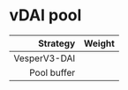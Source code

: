 # vDAI pool
|Strategy | Weight |
|-------: | --------|
|VesperV3-DAI |      |
|Pool buffer |      |
